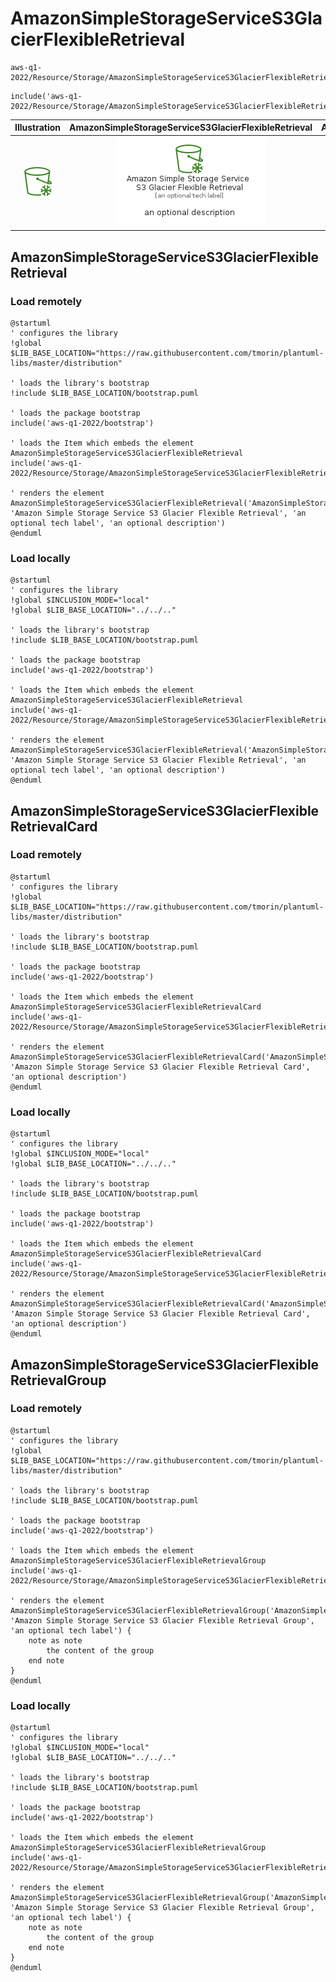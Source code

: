 # AmazonSimpleStorageServiceS3GlacierFlexibleRetrieval


```text
aws-q1-2022/Resource/Storage/AmazonSimpleStorageServiceS3GlacierFlexibleRetrieval
```

```text
include('aws-q1-2022/Resource/Storage/AmazonSimpleStorageServiceS3GlacierFlexibleRetrieval')
```



| Illustration | AmazonSimpleStorageServiceS3GlacierFlexibleRetrieval | AmazonSimpleStorageServiceS3GlacierFlexibleRetrievalCard | AmazonSimpleStorageServiceS3GlacierFlexibleRetrievalGroup |
| :---: | :---: | :---: | :---: |
| ![illustration for Illustration](../../../aws-q1-2022/Resource/Storage/AmazonSimpleStorageServiceS3GlacierFlexibleRetrieval.png) | ![illustration for AmazonSimpleStorageServiceS3GlacierFlexibleRetrieval](../../../aws-q1-2022/Resource/Storage/AmazonSimpleStorageServiceS3GlacierFlexibleRetrieval.Local.png) | ![illustration for AmazonSimpleStorageServiceS3GlacierFlexibleRetrievalCard](../../../aws-q1-2022/Resource/Storage/AmazonSimpleStorageServiceS3GlacierFlexibleRetrievalCard.Local.png) | ![illustration for AmazonSimpleStorageServiceS3GlacierFlexibleRetrievalGroup](../../../aws-q1-2022/Resource/Storage/AmazonSimpleStorageServiceS3GlacierFlexibleRetrievalGroup.Local.png) |




## AmazonSimpleStorageServiceS3GlacierFlexibleRetrieval

### Load remotely
```plantuml
@startuml
' configures the library
!global $LIB_BASE_LOCATION="https://raw.githubusercontent.com/tmorin/plantuml-libs/master/distribution"

' loads the library's bootstrap
!include $LIB_BASE_LOCATION/bootstrap.puml

' loads the package bootstrap
include('aws-q1-2022/bootstrap')

' loads the Item which embeds the element AmazonSimpleStorageServiceS3GlacierFlexibleRetrieval
include('aws-q1-2022/Resource/Storage/AmazonSimpleStorageServiceS3GlacierFlexibleRetrieval')

' renders the element
AmazonSimpleStorageServiceS3GlacierFlexibleRetrieval('AmazonSimpleStorageServiceS3GlacierFlexibleRetrieval', 'Amazon Simple Storage Service S3 Glacier Flexible Retrieval', 'an optional tech label', 'an optional description')
@enduml
```

### Load locally
```plantuml
@startuml
' configures the library
!global $INCLUSION_MODE="local"
!global $LIB_BASE_LOCATION="../../.."

' loads the library's bootstrap
!include $LIB_BASE_LOCATION/bootstrap.puml

' loads the package bootstrap
include('aws-q1-2022/bootstrap')

' loads the Item which embeds the element AmazonSimpleStorageServiceS3GlacierFlexibleRetrieval
include('aws-q1-2022/Resource/Storage/AmazonSimpleStorageServiceS3GlacierFlexibleRetrieval')

' renders the element
AmazonSimpleStorageServiceS3GlacierFlexibleRetrieval('AmazonSimpleStorageServiceS3GlacierFlexibleRetrieval', 'Amazon Simple Storage Service S3 Glacier Flexible Retrieval', 'an optional tech label', 'an optional description')
@enduml
```

## AmazonSimpleStorageServiceS3GlacierFlexibleRetrievalCard

### Load remotely
```plantuml
@startuml
' configures the library
!global $LIB_BASE_LOCATION="https://raw.githubusercontent.com/tmorin/plantuml-libs/master/distribution"

' loads the library's bootstrap
!include $LIB_BASE_LOCATION/bootstrap.puml

' loads the package bootstrap
include('aws-q1-2022/bootstrap')

' loads the Item which embeds the element AmazonSimpleStorageServiceS3GlacierFlexibleRetrievalCard
include('aws-q1-2022/Resource/Storage/AmazonSimpleStorageServiceS3GlacierFlexibleRetrieval')

' renders the element
AmazonSimpleStorageServiceS3GlacierFlexibleRetrievalCard('AmazonSimpleStorageServiceS3GlacierFlexibleRetrievalCard', 'Amazon Simple Storage Service S3 Glacier Flexible Retrieval Card', 'an optional description')
@enduml
```

### Load locally
```plantuml
@startuml
' configures the library
!global $INCLUSION_MODE="local"
!global $LIB_BASE_LOCATION="../../.."

' loads the library's bootstrap
!include $LIB_BASE_LOCATION/bootstrap.puml

' loads the package bootstrap
include('aws-q1-2022/bootstrap')

' loads the Item which embeds the element AmazonSimpleStorageServiceS3GlacierFlexibleRetrievalCard
include('aws-q1-2022/Resource/Storage/AmazonSimpleStorageServiceS3GlacierFlexibleRetrieval')

' renders the element
AmazonSimpleStorageServiceS3GlacierFlexibleRetrievalCard('AmazonSimpleStorageServiceS3GlacierFlexibleRetrievalCard', 'Amazon Simple Storage Service S3 Glacier Flexible Retrieval Card', 'an optional description')
@enduml
```

## AmazonSimpleStorageServiceS3GlacierFlexibleRetrievalGroup

### Load remotely
```plantuml
@startuml
' configures the library
!global $LIB_BASE_LOCATION="https://raw.githubusercontent.com/tmorin/plantuml-libs/master/distribution"

' loads the library's bootstrap
!include $LIB_BASE_LOCATION/bootstrap.puml

' loads the package bootstrap
include('aws-q1-2022/bootstrap')

' loads the Item which embeds the element AmazonSimpleStorageServiceS3GlacierFlexibleRetrievalGroup
include('aws-q1-2022/Resource/Storage/AmazonSimpleStorageServiceS3GlacierFlexibleRetrieval')

' renders the element
AmazonSimpleStorageServiceS3GlacierFlexibleRetrievalGroup('AmazonSimpleStorageServiceS3GlacierFlexibleRetrievalGroup', 'Amazon Simple Storage Service S3 Glacier Flexible Retrieval Group', 'an optional tech label') {
    note as note
        the content of the group
    end note
}
@enduml
```

### Load locally
```plantuml
@startuml
' configures the library
!global $INCLUSION_MODE="local"
!global $LIB_BASE_LOCATION="../../.."

' loads the library's bootstrap
!include $LIB_BASE_LOCATION/bootstrap.puml

' loads the package bootstrap
include('aws-q1-2022/bootstrap')

' loads the Item which embeds the element AmazonSimpleStorageServiceS3GlacierFlexibleRetrievalGroup
include('aws-q1-2022/Resource/Storage/AmazonSimpleStorageServiceS3GlacierFlexibleRetrieval')

' renders the element
AmazonSimpleStorageServiceS3GlacierFlexibleRetrievalGroup('AmazonSimpleStorageServiceS3GlacierFlexibleRetrievalGroup', 'Amazon Simple Storage Service S3 Glacier Flexible Retrieval Group', 'an optional tech label') {
    note as note
        the content of the group
    end note
}
@enduml
```

